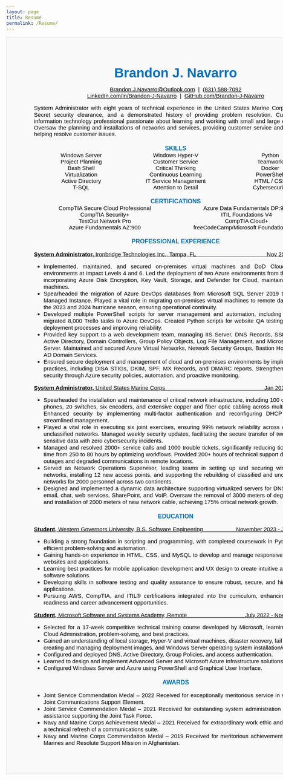 ```yaml
---
layout: page
title: Resume
permalink: /Resume/
---
```



<!-- MIT License

Copyright (c) 2023 Brandon J. Navarro

Permission is hereby granted, free of charge, to any person obtaining a copy
of this software and associated documentation files (the "Software"), to deal
in the Software without restriction, including without limitation the rights
to use, copy, modify, merge, publish, distribute, sublicense, and/or sell
copies of the Software, and to permit persons to whom the Software is
furnished to do so, subject to the following conditions:

The above copyright notice and this permission notice shall be included in all
copies or substantial portions of the Software.

THE SOFTWARE IS PROVIDED "AS IS", WITHOUT WARRANTY OF ANY KIND, EXPRESS OR
IMPLIED, INCLUDING BUT NOT LIMITED TO THE WARRANTIES OF MERCHANTABILITY,
FITNESS FOR A PARTICULAR PURPOSE AND NONINFRINGEMENT. IN NO EVENT SHALL THE
AUTHORS OR COPYRIGHT HOLDERS BE LIABLE FOR ANY CLAIM, DAMAGES OR OTHER
LIABILITY, WHETHER IN AN ACTION OF CONTRACT, TORT OR OTHERWISE, ARISING FROM,
OUT OF OR IN CONNECTION WITH THE SOFTWARE OR THE USE OR OTHER DEALINGS IN THE
SOFTWARE. -->

<html lang="en">
    <style>
        .resume{
            display: revert;
            width:750px;
            padding:2px 72px 0px 72px;
            margin-left: auto;
            margin-right: auto;
            /* margin-top: 80px; */
            margin-bottom: 72px;
            background-color:#f9f9f9;
            border:1px solid #ddd;
            font-family: Arial, Helvetica, sans-serif;
            font-size: 15px;
            color: rgb(0, 0, 0);
        }
        .name{
            margin-top: 72px;
            margin-bottom:8.0pt;
            text-align:center;
            font-size:35px;
            color:#0070C0;
            font-weight: bold;
        }
        .contact{
            text-align:center;
            font-weight: normal;
            color: rgb(0, 0, 0);
        }
        .intro{
            margin-top:8.0pt;
            margin-bottom:0pt;
            line-height:115%;
            color:black;
            text-align:justify;
        }
        .skills{
            text-align: center;
            border: none rgb(0, 0, 0);
            color: rgb(0, 0, 0);
            line-height: 18px;
            background-color: #f9f9f9 ;
        }
        .certs{
            border: none rgb(0, 0, 0);
            text-align: center;
            line-height: 18px;
            column-width: auto;
            color: rgb(0, 0, 0);
            background-color: #f9f9f9 ;
        }
        .headers{
            font-size: 16px;
            font-weight: bold;
            text-align: center;
            margin-top: 15pt;
            color:#0070C0;
        }
        .bullets{
            text-align: justify;
            list-style-type: disc;
            line-height: 18px;
            color: rgb(0, 0, 0);
        }
        .work{
            text-decoration: underline;
            width: 100%;
            color: rgb(0, 0, 0);
        }
        table {
            width: 100%;
            background-color: #f9f9f9 ;
            color: rgb(0, 0, 0);
            border: none rgb(0, 0, 0);
        }
        tr:nth-child(even) {
            background-color: #f9f9f9 ;
            color: #f9f9f9 ;
        }
        tr:nth-child(odd) {
            background-color: #f9f9f9 ;
        }
        .flex-table {
            margin-top:0pt;
            display: flex;
            flex-direction: column;
            border: none rgb(0, 0, 0);
            width: auto;
        }
        .flex-row {
            display: flex;
        }
        .flex-item {
            flex: 1;
            /* padding: 10px; */
            border: none rgb(0, 0, 0);
            text-align: center;
        }
            a:link {
                color: rgb(0, 0, 0);
            }
            a:visited {
                color: rgb(0, 0, 0);
            }
            a:hover {
                color:#0070C0;
            }
    </style>
    <head>
        <meta charset="utf-8">
        <meta name="viewport" content="width=device-width, initial-scale=1.0">
        <title>Resume</title>
        <!-- <link rel="stylesheet" href="./Resume.css" asp-append-version="true"/> -->
    </head>
    <body>
        <!-- <header class="site-header">
            <div class="wrapper">
                <a class="site-title" rel="author" href="/">Brandon Navarro Blog</a>
                <nav class="site-nav">
                    <div class="drawer-container">
                        <div class="drawer">
                            <a class="nav-item" href="/about/">About</a>
                            <a class="nav-item" href="/Resume/Resume.html">Resume</a>
                        </div>
                    </div>
                    <div class="slab">
                        <a class="nav-item" href="/about/">About</a>
                        <a class="nav-item" href="/Resume/Resume.html">Resume</a>
                    </div>
                </nav>
            </div>
        </header> -->
        <div class="resume">
            <p class="name">Brandon J. Navarro</p>
            <p class="contact">
                <a href="mailto:brandon.j.navarro@outlook.com">Brandon.J.Navarro@Outlook.com</a>
                &nbsp;|&nbsp;
                <a href="tel:831-588-7092">(831) 588-7092</a>
                <br/>
                <a href="https://www.linkedin.com/in/brandon-j-navarro/" rel="noopener noreferrer" target="_blank">LinkedIn.com/in/Brandon-J-Navarro</a>
                &nbsp;|&nbsp;
                <a href="https://github.com/Brandon-J-Navarro" rel="noopener noreferrer" target="_blank">GitHub.com/Brandon-J-Navarro</a>
            </p>
            <p class="intro">System Administrator with eight years of technical experience in the United States Marine Corps, active Top Secret security clearance, and a demonstrated history of providing problem resolution. Customer-facing information technology professional passionate about learning and working with small and large organizations. Oversaw the planning and installations of networks and services, providing customer service and support, and helping resolve customer issues.</p>
            <!-- <table>
                <p class="headers" style="margin-bottom: 0">SKILLS</p>
                <tbody class="skills">
                <tr>
                    <td>Windows Server</td>
                    <td>Windows Hyper-V</td>
                    <td>Python</td>
                </tr>
                <tr>
                    <td>Project Planning</td>
                    <td>Customer Service</td>
                    <td>Teamwork</td>
                </tr>
                <tr>
                    <td>Bash Shell</td>
                    <td>Critical Thinking</td>
                    <td>Docker</td>
                </tr>
                <tr>
                    <td>Virtualization</td>
                    <td>Continuous Learning</td>
                    <td>PowerShell</td>
                </tr>
                <tr>
                    <td>Active Directory</td>
                    <td>IT Service Management</td>
                    <td>HTML / CSS</td>
                </tr>
                <tr>
                    <td>T-SQL</td>
                    <td>Attention to Detail</td>
                    <td>Cybersecurity</td>
                </tr>
                </tbody>
            </table> -->
            <div class="flex-table">
                <p class="headers" style="margin-bottom: 0;margin-top: 15pt">SKILLS</p>
                <div class="flex-row">
                    <div class="flex-item">Windows Server</div>
                    <div class="flex-item">Windows Hyper-V</div>
                    <div class="flex-item">Python</div>
                </div>
                <div class="flex-row">
                    <div class="flex-item">Project Planning</div>
                    <div class="flex-item">Customer Service</div>
                    <div class="flex-item">Teamwork</div>
                </div>
                <div class="flex-row">
                    <div class="flex-item">Bash Shell</div>
                    <div class="flex-item">Critical Thinking</div>
                    <div class="flex-item">Docker</div>
                </div>
                    <div class="flex-row">
                    <div class="flex-item">Virtualization</div>
                    <div class="flex-item">Continuous Learning</div>
                    <div class="flex-item">PowerShell</div>
                </div>
                <div class="flex-row">
                    <div class="flex-item">Active Directory</div>
                    <div class="flex-item">IT Service Management</div>
                    <div class="flex-item">HTML / CSS</div>
                </div>
                <div class="flex-row">
                    <div class="flex-item">T-SQL</div>
                    <div class="flex-item">Attention to Detail</div>
                    <div class="flex-item">Cybersecurity</div>
                </div>
            </div>
            <!-- <table>
                <p class="headers" style="margin-bottom: 0">CERTIFICATIONS</p>
                <tbody class="certs">
                    <tr>
                        <td>CompTIA Secure Cloud Professional</td>
                        <td>Azure Data Fundamentals DP:900</td>
                    </tr>
                    <tr>
                        <td>CompTIA Security+</td>
                        <td>ITIL Foundations V4</td>
                    </tr>
                    <tr>
                        <td>TestOut Network Pro</td>
                        <td>CompTIA Cloud+</td>
                    </tr>
                    <tr>
                        <td>Azure Fundamentals AZ:900</td>
                        <td>freeCodeCamp/Microsoft Foundational C#</td>
                    </tr>
                </tbody>
            </table> -->
            <div class="flex-table">
                <p class="headers" style="margin-bottom: 0">CERTIFICATIONS</p>
                <div class="flex-row">
                    <div class="flex-item">CompTIA Secure Cloud Professional</div>
                    <div class="flex-item">Azure Data Fundamentals DP:900</div>
                </div>
                <div class="flex-row">
                    <div class="flex-item">CompTIA Security+</div>
                    <div class="flex-item">ITIL Foundations V4</div>
                </div>
                <div class="flex-row">
                    <div class="flex-item">TestOut Network Pro</div>
                    <div class="flex-item">CompTIA Cloud+</div>
                </div>
                    <div class="flex-row">
                    <div class="flex-item">Azure Fundamentals AZ:900</div>
                    <div class="flex-item">freeCodeCamp/Microsoft Foundational C#</div>
                </div>
            </div>
            <p class="headers">PROFESSIONAL EXPERIENCE</p>
            <p class="work">
                <strong>System Administrator,&nbsp;</strong>Ironbridge Technologies Inc., Tampa, FL	 &nbsp; &nbsp; &nbsp; &nbsp; &nbsp; &nbsp; &nbsp; &nbsp; &nbsp; &nbsp; &nbsp; &nbsp; &nbsp; &nbsp; &nbsp; &nbsp; &nbsp; &nbsp; &nbsp; &nbsp; &nbsp; &nbsp; Nov 2022 – Current
            </p>
            <ul class="bullets">
                <li >Implemented, maintained, and secured on-premises virtual machines and DoD Cloud Computing environments at Impact Levels 4 and 6. Led the deployment of two Azure environments from the ground up, incorporating Azure Disk Encryption, Key Vault, Storage, and Defender for Cloud, maintaining 22 virtual machines.</li>
                <li >Spearheaded the migration of Azure DevOps databases from Microsoft SQL Server 2019 to Azure SQL Managed Instance. Played a vital role in migrating on-premises virtual machines to remote data centers for the 2023 and 2024 hurricane season, ensuring operational continuity.</li>
                <li >Developed multiple PowerShell scripts for server management and automation, including a script that migrated 8,000 Trello tasks to Azure DevOps. Created Python scripts for website QA testing, streamlining deployment processes and improving reliability.</li>
                <li >Provided key support to a web development team, managing IIS Server, DNS Records, SSL Certificates, Active Directory, Domain Controllers, Group Policy Objects, Log File Management, and Microsoft Exchange Server. Maintained and secured Azure Virtual Networks, Network Security Groups, Bastion Host, and Azure AD Domain Services.</li>
                <li >Ensured secure deployment and management of cloud and on-premises environments by implementing best practices, including DISA STIGs, DKIM, SPF, MX Records, and DMARC reports. Strengthened enterprise security through Azure security policies, automation, and proactive monitoring.</li>
            </ul>
            <p class="work">
                <strong>System Administrator,&nbsp;</strong>United States Marine Corps &nbsp; &nbsp; &nbsp; &nbsp; &nbsp; &nbsp; &nbsp; &nbsp; &nbsp; &nbsp; &nbsp; &nbsp; &nbsp; &nbsp; &nbsp; &nbsp; &nbsp; &nbsp; &nbsp; &nbsp; &nbsp; &nbsp; &nbsp; &nbsp; &nbsp; &nbsp; &nbsp; &nbsp; &nbsp; &nbsp; &nbsp; Jan 2015 – Oct 2022
            </p>
            <ul class="bullets">
                <li >Spearheaded the installation and maintenance of critical network infrastructure, including 100 computers, 25 phones, 20 switches, six encoders, and extensive copper and fiber optic cabling across multiple locations. Enhanced security by implementing multi-factor authentication and reconfiguring DHCP services for streamlined management.</li>
                <li >Played a vital role in executing six joint exercises, ensuring 99% network reliability across classified and unclassified networks. Managed weekly security updates, facilitating the secure transfer of two terabytes of sensitive data with zero cybersecurity incidents.</li>
                <li >Managed and resolved 2000+ service calls and 1000 trouble tickets, significantly reducing ticket resolution time from 250 to 80 hours by optimizing workflows. Provided 200+ hours of technical support during network outages and degraded communications in remote locations.</li>
                <li >Served as Network Operations Supervisor, leading teams in setting up and securing wireless morale networks, installing 12 new access points, and supporting the rebuilding of classified and unclassified data networks for 2000 personnel across two continents.</li>
                <li >Designed and implemented a dynamic data architecture supporting virtualized servers for DNS, PKI Logon, email, chat, web services, SharePoint, and VoIP. Oversaw the removal of 3000 meters of degraded cabling and installation of 2000 meters of new network cable, achieving 175% critical network growth.</li>
            </ul>
            <p class="headers">EDUCATION</p>
            <p class="work">
                <strong>Student,&nbsp;</strong>Western Governors University, B.S. Software Engineering &nbsp; &nbsp; &nbsp; &nbsp; &nbsp; &nbsp; &nbsp; &nbsp; &nbsp; &nbsp; November 2023 - January 2028
            </p>
            <ul class="bullets">
                <li >Building a strong foundation in scripting and programming, with completed coursework in Python, enabling efficient problem-solving and automation.</li>
                <li >Gaining hands-on experience in HTML, CSS, and MySQL to develop and manage responsive, user-friendly websites and applications.</li>
                <li >Learning best practices for mobile application development and UX design to create intuitive and accessible software solutions.</li>
                <li >Developing skills in software testing and quality assurance to ensure robust, secure, and high-performing applications.</li>
                <li >Pursuing AWS, CompTIA, and ITIL® certifications integrated into the curriculum, enhancing job market readiness and career advancement opportunities.</li>
            </ul>
             <p class="work">
                <strong>Student,&nbsp;</strong>Microsoft Software and Systems Academy, Remote &nbsp; &nbsp; &nbsp; &nbsp; &nbsp; &nbsp; &nbsp; &nbsp; &nbsp; &nbsp; &nbsp; &nbsp; &nbsp; &nbsp; &nbsp; &nbsp; &nbsp; &nbsp; July 2022 - November 2022
            </p>
            <ul class="bullets">
                <li >Selected for a 17-week competitive technical training course developed by Microsoft, learning Server and Cloud Administration, problem-solving, and best practices.</li>
                <li >Gained an understanding of local storage, Hyper-V and virtual machines, disaster recovery, fail over clusters, creating and managing deployment images, and Windows Server operating system installation/configuration.</li>
                <li >Configured and deployed DNS, Active Directory, Group Policies, and access authentication.</li>
                <li >Learned to design and implement Advanced Server and Microsoft Azure Infrastructure solutions.</li>
                <li >Configured Windows Server and Azure using PowerShell and Graphical User Interface.</li>
            </ul>
            <p class="headers">AWARDS</p>
            <ul class="bullets" style="margin-bottom: 72px;">
                <li>Joint Service Commendation Medal – 2022 Received for exceptionally meritorious service in support of the Joint Communications Support Element.</li>
                <li>Joint Service Commendation Medal – 2021 Received for outstanding system administration and technical assistance supporting the Joint Task Force.</li>
                <li>Navy and Marine Corps Achievement Medal – 2021 Received for extraordinary work ethic and leadership of a technical refresh of a communications suite.</li>
                <li>Navy and Marine Corps Commendation Medal – 2019 Received for meritorious achievement in support of Marines and Resolute Support Mission in Afghanistan.</li>
            </ul>
        </div>
    </body>
</html>
